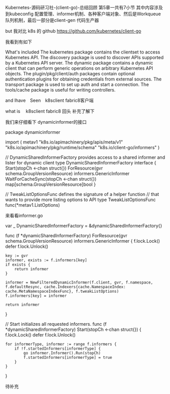 Kubernetes-源码研习社-(client-go)-总结回顾
第5章一共有7小节
其中内容涉及到kubeconfig 配置管理、informer机制、各种客户端对象、然后是Workqueue队列机制，最后一部分是client-gen 代码生产器

but 我对比 k8s 的 github
https://github.com/kubernetes/client-go

我看到有如下

What's included
The kubernetes package contains the clientset to access Kubernetes API.
The discovery package is used to discover APIs supported by a Kubernetes API server.
The dynamic package contains a dynamic client that can perform generic operations on arbitrary Kubernetes API objects.
The plugin/pkg/client/auth packages contain optional authentication plugins for obtaining credentials from external sources.
The transport package is used to set up auth and start a connection.
The tools/cache package is useful for writing controllers.

and Ihave　Seen　k8sclient fabric8客户端

what is 　k8sclient fabric8 回头 补充了解下

我们来仔细看下 dynamicinformer的接口

package dynamicinformer

import (
	metav1 "k8s.io/apimachinery/pkg/apis/meta/v1"
	"k8s.io/apimachinery/pkg/runtime/schema"
	"k8s.io/client-go/informers"
)

// DynamicSharedInformerFactory provides access to a shared informer and lister for dynamic client
type DynamicSharedInformerFactory interface {
	Start(stopCh <-chan struct{})
	ForResource(gvr schema.GroupVersionResource) informers.GenericInformer
	WaitForCacheSync(stopCh <-chan struct{}) map[schema.GroupVersionResource]bool
}

// TweakListOptionsFunc defines the signature of a helper function
// that wants to provide more listing options to API
type TweakListOptionsFunc func(*metav1.ListOptions)

来看看informer.go 


var _ DynamicSharedInformerFactory = &dynamicSharedInformerFactory{}

func (f *dynamicSharedInformerFactory) ForResource(gvr schema.GroupVersionResource) informers.GenericInformer {
	f.lock.Lock()
	defer f.lock.Unlock()

	key := gvr
	informer, exists := f.informers[key]
	if exists {
		return informer
	}

	informer = NewFilteredDynamicInformer(f.client, gvr, f.namespace, f.defaultResync, cache.Indexers{cache.NamespaceIndex: cache.MetaNamespaceIndexFunc}, f.tweakListOptions)
	f.informers[key] = informer

	return informer
}

// Start initializes all requested informers.
func (f *dynamicSharedInformerFactory) Start(stopCh <-chan struct{}) {
	f.lock.Lock()
	defer f.lock.Unlock()

	for informerType, informer := range f.informers {
		if !f.startedInformers[informerType] {
			go informer.Informer().Run(stopCh)
			f.startedInformers[informerType] = true
		}
	}
}

待补充
